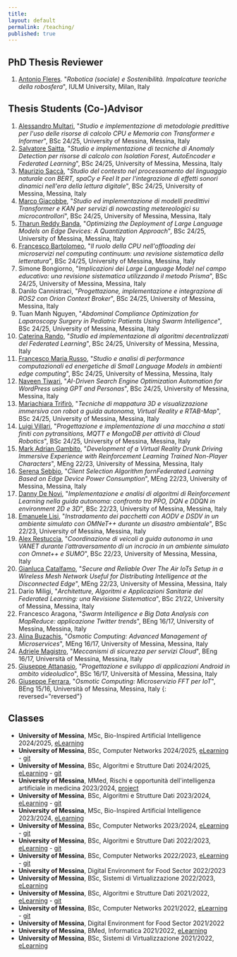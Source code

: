 ```yaml
---
title:
layout: default
permalink: /teaching/
published: true
---
```


<!-- For students who wants to run a thesis, please, read these instructions. -->

## PhD Thesis Reviewer
1. [Antonio Fleres](https://www.linkedin.com/in/antonio-fleres-863532177/). "*Robotica (sociale) e Sostenibilità. Impalcature teoriche della robosfera*", IULM University, Milan, Italy

## Thesis Students (Co-)Advisor
1. [Alessandro Multari](), "*Studio e implementazione di metodologie predittive per l'uso delle risorse di calcolo CPU e Memoria con Transformer e Informer*", BSc 24/25, University of Messina, Messina, Italy
1. [Salvatore Saitta](), "*Studio e implementazione di tecniche di Anomaly Detection per risorse di calcolo con Isolation Forest, AutoEncoder e Federated Learning*", BSc 24/25, University of Messina, Messina, Italy
1. [Maurizio Saccà](https://www.linkedin.com/in/maurizio-saccà-2b5822222/), "*Studio del contesto nel processamento del linguaggio naturale con BERT, spaCy e Feel It per l'integrazione di effetti sonori dinamici nell'era della lettura digitale*", BSc 24/25, University of Messina, Messina, Italy
1. [Marco Giacobbe](https://www.linkedin.com/in/marco-giacobbe-50842720a/), "*Studio ed implementazione di modelli predittivi Transformer e KAN per servizi di nowcasting metereologici su microcontrollori*", BSc 24/25, University of Messina, Messina, Italy
1. [Tharun Reddy Banda](https://www.linkedin.com/in/tharun-reddy-banda/), "*Optimizing the Deployment of Large Language Models on Edge Devices: A Quantization Approach*", BSc 24/25, University of Messina, Messina, Italy
1. [Francesco Bartolomeo](https://www.linkedin.com/in/francesco-bartolomeo-8025b1210/), "*Il ruolo della CPU nell'offloading dei microservizi nel computing continuum: una revisione sistematica della letteratura*", BSc 24/25, University of Messina, Messina, Italy
1. Simone Bongiorno, "*Implicazioni dei Large Language Model nel campo educativo: una revisione sistematica utilizzando il metodo Prisma*", BSc 24/25, University of Messina, Messina, Italy
1. Danilo Cannistraci, "*Progettazione, implementazione e integrazione di ROS2 con Orion Context Broker*", BSc 24/25, University of Messina, Messina, Italy
1. Tuan Manh Nguyen, "*Abdominal Compliance Optimization for Laparoscopy Surgery in Pediatric Patients Using Swarm Intelligence*", BSc 24/25, University of Messina, Messina, Italy
1. [Caterina Rando](https://www.linkedin.com/in/caterina-rando-62a4b5338/), "*Studio ed implementazione di algoritmi decentralizzati del Federated Learning*", BSc 24/25, University of Messina, Messina, Italy
1. [Francesco Maria Russo](https://www.linkedin.com/in/francesco-maria-russo-194b47294/), "*Studio e analisi di performance computazionali ed energetiche di Small Language Models in ambienti edge computing*", BSc 24/25, University of Messina, Messina, Italy
1. [Naveen Tiwari](https://www.linkedin.com/in/naveen-tiwari-37305b20a/), "*AI-Driven Search Engine Optimization Automation for WordPress using GPT and Personas*", BSc 24/25, University of Messina, Messina, Italy
1. [Mariachiara Trifirò](https://www.linkedin.com/in/mariachiara-trifiró-b6170230b/), "*Tecniche di mappatura 3D e visualizzazione immersiva con robot a guida autonoma, Virtual Reality e RTAB-Map*", BSc 24/25, University of Messina, Messina, Italy
1. [Luigi Villari](https://www.linkedin.com/in/luigi-villari-96ab55239/), "*Progettazione e implementazione di una macchina a stati finiti con pytransitions, MQTT e MongoDB per attività di Cloud Robotics*", BSc 24/25, University of Messina, Messina, Italy
1. [Mark Adrian Gambito](https://www.linkedin.com/in/mark-adrian-gambito-42b79a195/), "*Development of a Virtual Reality Drunk Driving Immersive Experience with Reinforcement Learning Trained Non-Player Characters*", MEng 22/23, University of Messina, Messina, Italy
1. [Serena Sebbio](https://www.linkedin.com/in/serena-sebbio-2775b9180/), "*Client Selection Algorithm fornFederated Learning Based on Edge Device Power Consumption*", MEng 22/23, University of Messina, Messina, Italy
1. [Danny De Novi](), "*Implementazione e analisi di algoritmi di Reinforcement Learning nella guida autonoma: confronto tra PPO, DQN e DDQN in environment 2D e 3D*", BSc 22/23, University of Messina, Messina, Italy
1. [Emanuele Lisi](https://www.linkedin.com/in/emanuele-lisi-724380250), "*Instradamento dei pacchetti con AODV e DSDV in un ambiente simulato con OMNeT++ durante un disastro ambientale*", BSc 22/23, University of Messina, Messina, Italy
1. [Alex Restuccia](https://www.linkedin.com/in/alex-restuccia), "*Coordinazione di veicoli a guida autonoma in una VANET durante l’attraversamento di un incrocio in un ambiente simulato con Omnet++ e SUMO*", BSc 22/23, University of Messina, Messina, Italy
1. [Gianluca Catalfamo](https://www.linkedin.com/in/gianluca-catalfamo-a9826b19b/), "*Secure and Reliable Over The Air IoTs Setup in a Wireless Mesh Network Useful for Distributing Intelligence at the Disconnected Edge*", MEng 22/23, University of Messina, Messina, Italy
1. Dario Miligi, "*Architetture, Algoritmi e Applicazioni Sanitarie del Federated Learning: una Revisione Sistematica*", BSc 21/22, University of Messina, Messina, Italy
1. Francesco Aragona, "*Swarm Intelligence e Big Data Analysis con MapReduce: applicazione Twitter trends*", BEng 16/17, University of Messina, Messina, Italy
1. [Alina Buzachis](https://it.linkedin.com/in/alina-buzachis-709995b6), "*Osmotic Computing: Advanced Management of Microservices*", MEng 16/17, University of Messina, Messina, Italy
1. [Adriele Magistro](https://www.linkedin.com/in/adriele-magistro-94ba06b9/), "*Meccanismi di sicurezza per servizi Cloud*", BEng 16/17, Università of Messina, Messina, Italy
1. [Giuseppe Attanasio](https://www.linkedin.com/in/giuseppe-attanasio-8b4907bb/), "*Progettazione e sviluppo di applicazioni Android in ambito videoludico*", BSc 16/17, Università of Messina, Messina, Italy
1. [Giuseppe Ferrara](https://www.linkedin.com/in/giuseppe-ferrara), "*Osmotic Computing: Microservizio FFT per IoT*", BEng 15/16, Università of Messina, Messina, Italy
{: reversed="reversed"}

## Classes
- **University of Messina**, MSc, Bio-Inspired Artificial Intelligence 2024/2025, [eLearning](https://moodle2.unime.it/course/view.php?id=49914)
- **University of Messina**, BSc, Computer Networks 2024/2025, [eLearning](https://moodle2.unime.it/course/view.php?id=49522) - [git](https://github.com/lcarnevale/computer-networks)
- **University of Messina**, BSc, Algoritmi e Strutture Dati 2024/2025, [eLearning](https://moodle2.unime.it/course/view.php?id=49913) - [git](https://github.com/lcarnevale/algorithms)
- **University of Messina**, MMed, Rischi e opportunità dell'intelligenza artificiale in medicina 2023/2024, [project](https://unimeit-my.sharepoint.com/:f:/g/personal/lcarnevale_unime_it/EvM_7ESXtZpCrL1DJiHWPloBxZLItHAdBYoslvijZLZ5jw?e=FTM6g9)
- **University of Messina**, BSc, Algoritmi e Strutture Dati 2023/2024, [eLearning](https://moodle2.unime.it/course/view.php?id=49273) - [git](https://github.com/lcarnevale/algorithms)
- **University of Messina**, MSc, Bio-Inspired Artificial Intelligence 2023/2024, [eLearning](https://moodle2.unime.it/course/view.php?id=49272)
- **University of Messina**, BSc, Computer Networks 2023/2024, [eLearning](https://moodle2.unime.it/course/view.php?id=48881) - [git](https://github.com/lcarnevale/computer-networks)
- **University of Messina**, BSc, Algoritmi e Strutture Dati 2022/2023, [eLearning](https://moodle2.unime.it/course/view.php?id=48641) - [git](https://github.com/lcarnevale/algorithms)
- **University of Messina**, BSc, Computer Networks 2022/2023, [eLearning](https://moodle2.unime.it/course/view.php?id=48404) - [git](https://github.com/lcarnevale/computer-networks)
- **University of Messina**, Digital Environment for Food Sector 2022/2023
- **University of Messina**, BSc, Sistemi di Virtualizzazione 2022/2023, [eLearning](https://moodle2.unime.it/course/view.php?id=48741)
- **University of Messina**, BSc, Algoritmi e Strutture Dati 2021/2022, [eLearning](https://moodle2.unime.it/course/view.php?id=48154) - [git](https://github.com/lcarnevale/algorithms)
- **University of Messina**, BSc, Computer Networks 2021/2022, [eLearning](https://moodle2.unime.it/course/view.php?id=48056) - [git](https://github.com/lcarnevale/computer-networks)
- **University of Messina**, Digital Environment for Food Sector 2021/2022
- **University of Messina**, BMed, Informatica 2021/2022, [eLearning](https://moodle2.unime.it/course/view.php?id=48069)
- **University of Messina**, BSc, Sistemi di Virtualizzazione 2021/2022, [eLearning](https://moodle2.unime.it/course/view.php?id=48153)